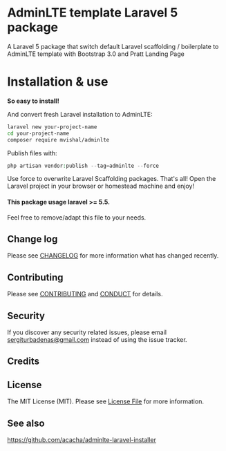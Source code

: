 # AdminLTE template Laravel 5 package
A Laravel 5 package that switch default Laravel scaffolding / boilerplate to AdminLTE template with Bootstrap 3.0 and Pratt Landing Page

# Installation & use
**So easy to install!**

And convert fresh Laravel installation to AdminLTE:

```bash
laravel new your-project-name
cd your-project-name
composer require mvishal/adminlte
```

Publish files with:

```php
php artisan vendor:publish --tag=adminlte --force
```

Use force to overwrite Laravel Scaffolding packages. That's all! Open the Laravel project in your browser or homestead machine and enjoy!

#### This package usage laravel >= 5.5.

Feel free to remove/adapt this file to your needs.

## Change log

Please see [CHANGELOG](CHANGELOG.md) for more information what has changed recently.

## Contributing

Please see [CONTRIBUTING](CONTRIBUTING.md) and [CONDUCT](CONDUCT.md) for details.

## Security

If you discover any security related issues, please email sergiturbadenas@gmail.com instead of using the issue tracker.

## Credits

## License

The MIT License (MIT). Please see [License File](LICENSE.md) for more information.

## See also

https://github.com/acacha/adminlte-laravel-installer